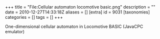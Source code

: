 +++
title = "File:Cellular automaton locomotive basic.png"
description = ""
date = 2010-12-27T14:33:18Z
aliases = []
[extra]
id = 9031
[taxonomies]
categories = []
tags = []
+++

One-dimensional cellular automaton in Locomotive BASIC (JavaCPC emulator)
